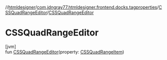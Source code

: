 //[htmldesigner](../../../index.md)/[com.jdngray77.htmldesigner.frontend.docks.tagproperties](../index.md)/[CSSQuadRangeEditor](index.md)/[CSSQuadRangeEditor](-c-s-s-quad-range-editor.md)

# CSSQuadRangeEditor

[jvm]\
fun [CSSQuadRangeEditor](-c-s-s-quad-range-editor.md)(property: [CSSQuadRangeItem](../-c-s-s-quad-range-item/index.md))

